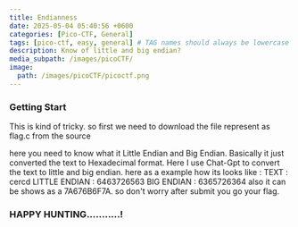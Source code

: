 ```yaml
---
title: Endianness 
date: 2025-05-04 05:40:56 +0600
categories: [Pico-CTF, General]
tags: [pico-ctf, easy, general] # TAG names should always be lowercase
description: Know of little and big endian?
media_subpath: /images/picoCTF/
image:
  path: /images/picoCTF/picoctf.png 
---
```


### Getting Start

This is kind of tricky. so first we need to download the file represent as flag.c from the source  

here you need to know what it Little Endian and Big Endian. Basically it just converted the text to Hexadecimal format.
Here I use Chat-Gpt to convert the text to little and big endian.
here as a example how its looks like :
TEXT : cercd
LITTLE ENDIAN : 6463726563
BIG ENDIAN : 6365726364
also it can be shows as a 7A676B6F7A. so don't worry
after submit you go your flag. 

### HAPPY HUNTING...........!
